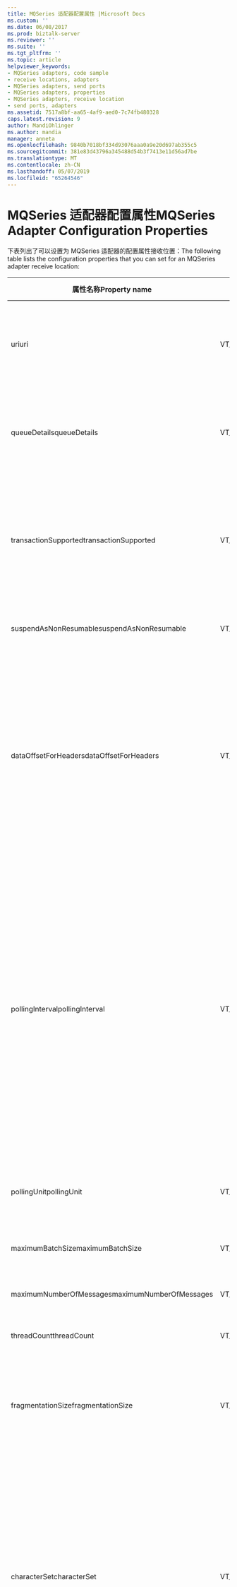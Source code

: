 ```yaml
---
title: MQSeries 适配器配置属性 |Microsoft Docs
ms.custom: ''
ms.date: 06/08/2017
ms.prod: biztalk-server
ms.reviewer: ''
ms.suite: ''
ms.tgt_pltfrm: ''
ms.topic: article
helpviewer_keywords:
- MQSeries adapters, code sample
- receive locations, adapters
- MQSeries adapters, send ports
- MQSeries adapters, properties
- MQSeries adapters, receive location
- send ports, adapters
ms.assetid: 7517a8bf-aa65-4af9-aed0-7c74fb480328
caps.latest.revision: 9
author: MandiOhlinger
ms.author: mandia
manager: anneta
ms.openlocfilehash: 9840b7018bf334d93076aaa0a9e20d697ab355c5
ms.sourcegitcommit: 381e83d43796a345488d54b3f7413e11d56ad7be
ms.translationtype: MT
ms.contentlocale: zh-CN
ms.lasthandoff: 05/07/2019
ms.locfileid: "65264546"
---
```

# <a name="mqseries-adapter-configuration-properties"></a><span data-ttu-id="7731d-102">MQSeries 适配器配置属性</span><span class="sxs-lookup"><span data-stu-id="7731d-102">MQSeries Adapter Configuration Properties</span></span>
<span data-ttu-id="7731d-103">下表列出了可以设置为 MQSeries 适配器的配置属性接收位置：</span><span class="sxs-lookup"><span data-stu-id="7731d-103">The following table lists the configuration properties that you can set for an MQSeries adapter receive location:</span></span>  
  
|<span data-ttu-id="7731d-104">属性名称</span><span class="sxs-lookup"><span data-stu-id="7731d-104">Property name</span></span>|<span data-ttu-id="7731d-105">类型</span><span class="sxs-lookup"><span data-stu-id="7731d-105">Type</span></span>|<span data-ttu-id="7731d-106">Description</span><span class="sxs-lookup"><span data-stu-id="7731d-106">Description</span></span>|<span data-ttu-id="7731d-107">限制</span><span class="sxs-lookup"><span data-stu-id="7731d-107">Restrictions</span></span>|<span data-ttu-id="7731d-108">注释</span><span class="sxs-lookup"><span data-stu-id="7731d-108">Comments</span></span>|  
|-------------------|----------|-----------------|------------------|--------------|  
|<span data-ttu-id="7731d-109">uri</span><span class="sxs-lookup"><span data-stu-id="7731d-109">uri</span></span>|<span data-ttu-id="7731d-110">VT_BSTR</span><span class="sxs-lookup"><span data-stu-id="7731d-110">VT_BSTR</span></span>|<span data-ttu-id="7731d-111">指定接收位置所监视的位置的完整路径。</span><span class="sxs-lookup"><span data-stu-id="7731d-111">Specify the full path to the location monitored by the receive location.</span></span>|<span data-ttu-id="7731d-112">URI 发送端口或接收位置不能超过 256 个字符。</span><span class="sxs-lookup"><span data-stu-id="7731d-112">The URI for a send port or receive location cannot exceed 256 characters.</span></span>|<span data-ttu-id="7731d-113">None</span><span class="sxs-lookup"><span data-stu-id="7731d-113">None</span></span>|  
|<span data-ttu-id="7731d-114">queueDetails</span><span class="sxs-lookup"><span data-stu-id="7731d-114">queueDetails</span></span>|<span data-ttu-id="7731d-115">VT_BSTR</span><span class="sxs-lookup"><span data-stu-id="7731d-115">VT_BSTR</span></span>|<span data-ttu-id="7731d-116">指定包括服务器、 队列管理器和队列源 MQSeries 队列有关的信息。</span><span class="sxs-lookup"><span data-stu-id="7731d-116">Specify information about the source MQSeries queue including server, queue manager, and queue.</span></span>|<span data-ttu-id="7731d-117">-None</span><span class="sxs-lookup"><span data-stu-id="7731d-117">-   None</span></span>|<span data-ttu-id="7731d-118">此属性前如果放置 mqs: / /，可以创建 uri 属性。</span><span class="sxs-lookup"><span data-stu-id="7731d-118">This property is prepended with MQS:// to create the uri property.</span></span>|  
|<span data-ttu-id="7731d-119">transactionSupported</span><span class="sxs-lookup"><span data-stu-id="7731d-119">transactionSupported</span></span>|<span data-ttu-id="7731d-120">VT_BSTR</span><span class="sxs-lookup"><span data-stu-id="7731d-120">VT_BSTR</span></span>|<span data-ttu-id="7731d-121">指定 MQSeries 适配器是启动 BizTalk Server 和 MQSeries 服务器之间的 Microsoft 分布式事务处理协调器 (DTC) 事务。</span><span class="sxs-lookup"><span data-stu-id="7731d-121">Specify whether the MQSeries adapter initiates a Microsoft Distributed Transaction Coordinator (DTC) transaction between BizTalk Server and MQSeries Server.</span></span>|<span data-ttu-id="7731d-122">有效值为</span><span class="sxs-lookup"><span data-stu-id="7731d-122">Valid values are:</span></span><br /><br /> <span data-ttu-id="7731d-123">-是</span><span class="sxs-lookup"><span data-stu-id="7731d-123">-   yes</span></span><br /><span data-ttu-id="7731d-124">-   no</span><span class="sxs-lookup"><span data-stu-id="7731d-124">-   no</span></span>|<span data-ttu-id="7731d-125">当设置为 no，则无法保证消息传递。</span><span class="sxs-lookup"><span data-stu-id="7731d-125">When set to no, there is no guarantee of message delivery.</span></span><br /><br /> <span data-ttu-id="7731d-126">默认值为是。</span><span class="sxs-lookup"><span data-stu-id="7731d-126">The default value is yes.</span></span>|  
|<span data-ttu-id="7731d-127">suspendAsNonResumable</span><span class="sxs-lookup"><span data-stu-id="7731d-127">suspendAsNonResumable</span></span>|<span data-ttu-id="7731d-128">VT_BSTR</span><span class="sxs-lookup"><span data-stu-id="7731d-128">VT_BSTR</span></span>|<span data-ttu-id="7731d-129">指定是否挂起的消息标记为可恢复或不。</span><span class="sxs-lookup"><span data-stu-id="7731d-129">Specify whether suspended messages are marked as resumable or not.</span></span>|<span data-ttu-id="7731d-130">有效值为</span><span class="sxs-lookup"><span data-stu-id="7731d-130">Valid values are:</span></span><br /><br /> <span data-ttu-id="7731d-131">-是</span><span class="sxs-lookup"><span data-stu-id="7731d-131">-   yes</span></span><br /><span data-ttu-id="7731d-132">-   no</span><span class="sxs-lookup"><span data-stu-id="7731d-132">-   no</span></span>|<span data-ttu-id="7731d-133">默认值是没有。</span><span class="sxs-lookup"><span data-stu-id="7731d-133">The default value is no.</span></span>|  
|<span data-ttu-id="7731d-134">dataOffsetForHeaders</span><span class="sxs-lookup"><span data-stu-id="7731d-134">dataOffsetForHeaders</span></span>|<span data-ttu-id="7731d-135">VT_BSTR</span><span class="sxs-lookup"><span data-stu-id="7731d-135">VT_BSTR</span></span>|<span data-ttu-id="7731d-136">适配器使用 MQSeries 标头 （MQXQH、 MQIIH 和 MQCIH 结构） 中的值来填充 BizTalk Server 上下文属性中的相应值。</span><span class="sxs-lookup"><span data-stu-id="7731d-136">The adapter uses values from the MQSeries headers (the MQXQH, MQIIH, and MQCIH structures) to populate corresponding values in the BizTalk Server context properties.</span></span> <span data-ttu-id="7731d-137">默认情况下，适配器从消息正文中删除这些 MQSeries 属性。</span><span class="sxs-lookup"><span data-stu-id="7731d-137">By default, the adapter removes these MQSeries properties from the message body.</span></span>|<span data-ttu-id="7731d-138">有效值为</span><span class="sxs-lookup"><span data-stu-id="7731d-138">Valid values are:</span></span><br /><br /> <span data-ttu-id="7731d-139">-是</span><span class="sxs-lookup"><span data-stu-id="7731d-139">-   yes</span></span><br /><span data-ttu-id="7731d-140">-   no</span><span class="sxs-lookup"><span data-stu-id="7731d-140">-   no</span></span>|<span data-ttu-id="7731d-141">将此属性设置为否保留消息正文中的属性。</span><span class="sxs-lookup"><span data-stu-id="7731d-141">Set this property to no to retain the properties in the message body.</span></span><br /><br /> <span data-ttu-id="7731d-142">默认值为是。</span><span class="sxs-lookup"><span data-stu-id="7731d-142">The default value is yes.</span></span>|  
|<span data-ttu-id="7731d-143">pollingInterval</span><span class="sxs-lookup"><span data-stu-id="7731d-143">pollingInterval</span></span>|<span data-ttu-id="7731d-144">VT_BSTR</span><span class="sxs-lookup"><span data-stu-id="7731d-144">VT_BSTR</span></span>|<span data-ttu-id="7731d-145">指定接收组件用于轮询 MQSeries 队列的时间间隔。</span><span class="sxs-lookup"><span data-stu-id="7731d-145">Specify the interval used by the receive component to poll the MQSeries queue.</span></span>|<span data-ttu-id="7731d-146">有效值为从 1 到 10000。</span><span class="sxs-lookup"><span data-stu-id="7731d-146">Valid values are from 1 to 10000.</span></span>|<span data-ttu-id="7731d-147">PollingInterval 结合使用硬编码等待间隔与适配器内置的 3 秒。</span><span class="sxs-lookup"><span data-stu-id="7731d-147">The pollingInterval works in combination with the hard-coded wait interval of three seconds built in to the adapter.</span></span> <span data-ttu-id="7731d-148">如果 pollingInterval 值小于三 （3） 秒，则等待间隔设置为 pollingInterval 的值。</span><span class="sxs-lookup"><span data-stu-id="7731d-148">If the pollingInterval value is less than three (3) seconds, the wait interval is set to the value of the pollingInterval.</span></span><br /><br /> <span data-ttu-id="7731d-149">默认值为 3。</span><span class="sxs-lookup"><span data-stu-id="7731d-149">The default value is 3.</span></span>|  
|<span data-ttu-id="7731d-150">pollingUnit</span><span class="sxs-lookup"><span data-stu-id="7731d-150">pollingUnit</span></span>|<span data-ttu-id="7731d-151">VT_BSTR</span><span class="sxs-lookup"><span data-stu-id="7731d-151">VT_BSTR</span></span>|<span data-ttu-id="7731d-152">指定轮询间隔的时间单位。</span><span class="sxs-lookup"><span data-stu-id="7731d-152">Specify the unit of time for the polling interval.</span></span>|<span data-ttu-id="7731d-153">有效值为</span><span class="sxs-lookup"><span data-stu-id="7731d-153">Valid values are:</span></span><br /><br /> <span data-ttu-id="7731d-154">-小时</span><span class="sxs-lookup"><span data-stu-id="7731d-154">-   hours</span></span><br /><span data-ttu-id="7731d-155">-分钟</span><span class="sxs-lookup"><span data-stu-id="7731d-155">-   minutes</span></span><br /><span data-ttu-id="7731d-156">-秒</span><span class="sxs-lookup"><span data-stu-id="7731d-156">-   seconds</span></span>|<span data-ttu-id="7731d-157">默认值为秒。</span><span class="sxs-lookup"><span data-stu-id="7731d-157">The default value is seconds.</span></span>|  
|<span data-ttu-id="7731d-158">maximumBatchSize</span><span class="sxs-lookup"><span data-stu-id="7731d-158">maximumBatchSize</span></span>|<span data-ttu-id="7731d-159">VT_BSTR</span><span class="sxs-lookup"><span data-stu-id="7731d-159">VT_BSTR</span></span>|<span data-ttu-id="7731d-160">指定一批消息的最大大小 (kb)。</span><span class="sxs-lookup"><span data-stu-id="7731d-160">Specify the maximum size of a batch of messages in kilobytes (KB).</span></span>|<span data-ttu-id="7731d-161">有效值为从 1 到 10485760</span><span class="sxs-lookup"><span data-stu-id="7731d-161">Valid values are from 1 to 10485760</span></span>|<span data-ttu-id="7731d-162">默认值为 100。</span><span class="sxs-lookup"><span data-stu-id="7731d-162">The default value is 100.</span></span>|  
|<span data-ttu-id="7731d-163">maximumNumberOfMessages</span><span class="sxs-lookup"><span data-stu-id="7731d-163">maximumNumberOfMessages</span></span>|<span data-ttu-id="7731d-164">VT_BSTR</span><span class="sxs-lookup"><span data-stu-id="7731d-164">VT_BSTR</span></span>|<span data-ttu-id="7731d-165">在批处理中指定的最大消息数。</span><span class="sxs-lookup"><span data-stu-id="7731d-165">Specify the maximum number of messages in a batch.</span></span>|<span data-ttu-id="7731d-166">有效值为从 1 到 100000</span><span class="sxs-lookup"><span data-stu-id="7731d-166">Valid values are from 1 to 100000</span></span>|<span data-ttu-id="7731d-167">默认值为 100。</span><span class="sxs-lookup"><span data-stu-id="7731d-167">The default value is 100.</span></span>|  
|<span data-ttu-id="7731d-168">threadCount</span><span class="sxs-lookup"><span data-stu-id="7731d-168">threadCount</span></span>|<span data-ttu-id="7731d-169">VT_BSTR</span><span class="sxs-lookup"><span data-stu-id="7731d-169">VT_BSTR</span></span>|<span data-ttu-id="7731d-170">指定接收位置的每个使用的线程数。</span><span class="sxs-lookup"><span data-stu-id="7731d-170">Specify the number of threads used per receive location.</span></span>|<span data-ttu-id="7731d-171">有效值为从 1 到 64。</span><span class="sxs-lookup"><span data-stu-id="7731d-171">Valid values are from 1 to 64.</span></span>|<span data-ttu-id="7731d-172">默认值为 2。</span><span class="sxs-lookup"><span data-stu-id="7731d-172">The default value is 2.</span></span>|  
|<span data-ttu-id="7731d-173">fragmentationSize</span><span class="sxs-lookup"><span data-stu-id="7731d-173">fragmentationSize</span></span>|<span data-ttu-id="7731d-174">VT_BSTR</span><span class="sxs-lookup"><span data-stu-id="7731d-174">VT_BSTR</span></span>|<span data-ttu-id="7731d-175">在 MQSAgent 和适配器之间发送的消息的千字节 (KB) 中指定消息块的大小。</span><span class="sxs-lookup"><span data-stu-id="7731d-175">Specify the message chunk size in kilobytes (KB) for messages as they are sent between MQSAgent and the adapter.</span></span>|<span data-ttu-id="7731d-176">有效值为从 1 到 1048576。</span><span class="sxs-lookup"><span data-stu-id="7731d-176">Valid values are from 1 to 1048576.</span></span>|<span data-ttu-id="7731d-177">默认值为 500。</span><span class="sxs-lookup"><span data-stu-id="7731d-177">The default value is 500.</span></span>|  
|<span data-ttu-id="7731d-178">characterSet</span><span class="sxs-lookup"><span data-stu-id="7731d-178">characterSet</span></span>|<span data-ttu-id="7731d-179">VT_BSTR</span><span class="sxs-lookup"><span data-stu-id="7731d-179">VT_BSTR</span></span>|<span data-ttu-id="7731d-180">指定的字符集以及 MQSeries 是否将消息发送到接收位置之前转换字符。</span><span class="sxs-lookup"><span data-stu-id="7731d-180">Specify the character set and whether MQSeries converts characters before sending the message to the receive location.</span></span>|<span data-ttu-id="7731d-181">有效值为</span><span class="sxs-lookup"><span data-stu-id="7731d-181">Valid values are:</span></span><br /><br /> <span data-ttu-id="7731d-182">-none。</span><span class="sxs-lookup"><span data-stu-id="7731d-182">-   none.</span></span> <span data-ttu-id="7731d-183">不会转换。</span><span class="sxs-lookup"><span data-stu-id="7731d-183">Do not convert.</span></span><br /><span data-ttu-id="7731d-184">-Ucs-2 和 utf-16。</span><span class="sxs-lookup"><span data-stu-id="7731d-184">-   UCS-2 and UTF-16.</span></span> <span data-ttu-id="7731d-185">将转换为这两个字符集。</span><span class="sxs-lookup"><span data-stu-id="7731d-185">Convert to these character sets.</span></span> <span data-ttu-id="7731d-186">MQSeries 不区分它们。</span><span class="sxs-lookup"><span data-stu-id="7731d-186">MQSeries does not distinguish between them.</span></span><br /><span data-ttu-id="7731d-187">-   UTF-8.</span><span class="sxs-lookup"><span data-stu-id="7731d-187">-   UTF-8.</span></span> <span data-ttu-id="7731d-188">将转换为 utf-8 字符集。</span><span class="sxs-lookup"><span data-stu-id="7731d-188">Convert to the UTF-8 character set.</span></span>|<span data-ttu-id="7731d-189">默认值为 none。</span><span class="sxs-lookup"><span data-stu-id="7731d-189">The default value is none.</span></span>|  
|<span data-ttu-id="7731d-190">errorThreshold</span><span class="sxs-lookup"><span data-stu-id="7731d-190">errorThreshold</span></span>|<span data-ttu-id="7731d-191">VT_BSTR</span><span class="sxs-lookup"><span data-stu-id="7731d-191">VT_BSTR</span></span>|<span data-ttu-id="7731d-192">指定要记录的错误的最大数量。</span><span class="sxs-lookup"><span data-stu-id="7731d-192">Specify the maximum number of errors to log.</span></span> <span data-ttu-id="7731d-193">适配器将继续工作，并且如果适配器恢复的话，它在事件日志中记录事件。</span><span class="sxs-lookup"><span data-stu-id="7731d-193">The adapter continues operating and, if the adapter recovers, it logs the event in the event log.</span></span>|<span data-ttu-id="7731d-194">有效值为 1 到 1000年。</span><span class="sxs-lookup"><span data-stu-id="7731d-194">Valid values are from 1 to 1000.</span></span>|<span data-ttu-id="7731d-195">默认值为 10。</span><span class="sxs-lookup"><span data-stu-id="7731d-195">The default value is 10.</span></span>|  
|<span data-ttu-id="7731d-196">分段</span><span class="sxs-lookup"><span data-stu-id="7731d-196">segmentation</span></span>|<span data-ttu-id="7731d-197">VT_BSTR</span><span class="sxs-lookup"><span data-stu-id="7731d-197">VT_BSTR</span></span>|<span data-ttu-id="7731d-198">指定 MQSeries 是组装已分段的消息还是原样获取消息。</span><span class="sxs-lookup"><span data-stu-id="7731d-198">Specify whether MQSeries assembles segmented messages or gets messages as is.</span></span>|<span data-ttu-id="7731d-199">有效值为</span><span class="sxs-lookup"><span data-stu-id="7731d-199">Valid values are:</span></span><br /><br /> <span data-ttu-id="7731d-200">-none</span><span class="sxs-lookup"><span data-stu-id="7731d-200">-   none</span></span><br /><span data-ttu-id="7731d-201">-完成</span><span class="sxs-lookup"><span data-stu-id="7731d-201">-   complete</span></span>|<span data-ttu-id="7731d-202">指定 none，以从 MQSeries 队列读取消息，但不进行分段。</span><span class="sxs-lookup"><span data-stu-id="7731d-202">Specify none to read messages from the MQSeries queue without enabling segmentation.</span></span><br /><br /> <span data-ttu-id="7731d-203">指定完成可使 MQSeries 传递到适配器前会组装已分段的消息。</span><span class="sxs-lookup"><span data-stu-id="7731d-203">Specify complete to have MQSeries assemble segmented messages before passing them on to the adapter.</span></span><br /><br /> <span data-ttu-id="7731d-204">默认值为 none。</span><span class="sxs-lookup"><span data-stu-id="7731d-204">The default value is none.</span></span>|  
|<span data-ttu-id="7731d-205">排序</span><span class="sxs-lookup"><span data-stu-id="7731d-205">ordered</span></span>|<span data-ttu-id="7731d-206">VT_BSTR</span><span class="sxs-lookup"><span data-stu-id="7731d-206">VT_BSTR</span></span>|<span data-ttu-id="7731d-207">指定在从 MQSeries 队列接收时 MQSeries 是否保持消息的顺序。</span><span class="sxs-lookup"><span data-stu-id="7731d-207">Specify whether MQSeries maintains the order of the messages as they are received from the MQSeries queue.</span></span>|<span data-ttu-id="7731d-208">有效值为</span><span class="sxs-lookup"><span data-stu-id="7731d-208">Valid values are:</span></span><br /><br /> <span data-ttu-id="7731d-209">-   no</span><span class="sxs-lookup"><span data-stu-id="7731d-209">-   no</span></span><br /><span data-ttu-id="7731d-210">-   noStop</span><span class="sxs-lookup"><span data-stu-id="7731d-210">-   noStop</span></span><br /><span data-ttu-id="7731d-211">-   yesStop</span><span class="sxs-lookup"><span data-stu-id="7731d-211">-   yesStop</span></span><br /><span data-ttu-id="7731d-212">-yessuspend</span><span class="sxs-lookup"><span data-stu-id="7731d-212">-   yesSuspend</span></span>|<span data-ttu-id="7731d-213">指定 no 将忽略消息顺序。</span><span class="sxs-lookup"><span data-stu-id="7731d-213">Specify no to disregard message order.</span></span><br /><br /> <span data-ttu-id="7731d-214">指定 nostop 将忽略消息顺序并出现错误时禁用接收位置。</span><span class="sxs-lookup"><span data-stu-id="7731d-214">Specify noStop to disregard message order and to disable the receive location if there is an error.</span></span><br /><br /> <span data-ttu-id="7731d-215">指定 yesstop 将启用排序。</span><span class="sxs-lookup"><span data-stu-id="7731d-215">Specify yesStop to enable ordering.</span></span> <span data-ttu-id="7731d-216">此选项结束事务并禁用接收位置，如果出现错误。</span><span class="sxs-lookup"><span data-stu-id="7731d-216">This option ends the transaction and disables the receive location if there is an error.</span></span><br /><br /> <span data-ttu-id="7731d-217">指定 yessuspend 将启用排序。</span><span class="sxs-lookup"><span data-stu-id="7731d-217">Specify yesSuspend to enable ordering.</span></span> <span data-ttu-id="7731d-218">错误时，此选项会将消息移至挂起队列。</span><span class="sxs-lookup"><span data-stu-id="7731d-218">This option moves the message to the suspended queue when there is an error.</span></span> <span data-ttu-id="7731d-219">此值不会保留顺序时出现错误，但允许接收位置继续接收消息。</span><span class="sxs-lookup"><span data-stu-id="7731d-219">This value does not preserve order when there is an error, but does allow the receive location to continue receiving messages.</span></span><br /><br /> <span data-ttu-id="7731d-220">默认值是没有。</span><span class="sxs-lookup"><span data-stu-id="7731d-220">The default value is no.</span></span>|  
  
 <span data-ttu-id="7731d-221">下面的代码显示了使用设置的属性的字符串的格式：</span><span class="sxs-lookup"><span data-stu-id="7731d-221">The following code shows the format of the string you use to set the properties:</span></span>  
  
```  
<CustomProps><AdapterConfig vt="8"><Config xmlns:xsi="http://www.w3.org/2001/XMLSchema-instance" xmlns:xsd="http://www.w3.org/2001/XMLSchema"><uri>MQS://TESTMQServer/DQM1/RQ0</uri><queueDetails>TESTMQServer/DQM1/RQ0</queueDetails><transactionSupported>yes</transactionSupported><suspendAsNonResumable>no</suspendAsNonResumable><dataOffsetForHeaders>yes</dataOffsetForHeaders><pollingInterval>1</pollingInterval><pollingUnit>seconds</pollingUnit><maximumBatchSize>100</maximumBatchSize><maximumNumberOfMessages>100</maximumNumberOfMessages><threadCount>2</threadCount><fragmentationSize>500</fragmentationSize><characterSet>none</characterSet><errorThreshold>10</errorThreshold><segmentation>none</segmentation><ordered>no</ordered></Config></AdapterConfig></CustomProps>  
```  
  
 <span data-ttu-id="7731d-222">下表列出了发送端口可以设置为 MQSeries 适配器的配置属性：</span><span class="sxs-lookup"><span data-stu-id="7731d-222">The following table lists the configuration properties that you can set for an MQSeries adapter send port:</span></span>  
  
|<span data-ttu-id="7731d-223">属性名称</span><span class="sxs-lookup"><span data-stu-id="7731d-223">Property name</span></span>|<span data-ttu-id="7731d-224">类型</span><span class="sxs-lookup"><span data-stu-id="7731d-224">Type</span></span>|<span data-ttu-id="7731d-225">Description</span><span class="sxs-lookup"><span data-stu-id="7731d-225">Description</span></span>|<span data-ttu-id="7731d-226">限制</span><span class="sxs-lookup"><span data-stu-id="7731d-226">Restrictions</span></span>|<span data-ttu-id="7731d-227">注释</span><span class="sxs-lookup"><span data-stu-id="7731d-227">Comments</span></span>|  
|-------------------|----------|-----------------|------------------|--------------|  
|<span data-ttu-id="7731d-228">uri</span><span class="sxs-lookup"><span data-stu-id="7731d-228">uri</span></span>|<span data-ttu-id="7731d-229">VT_BSTR</span><span class="sxs-lookup"><span data-stu-id="7731d-229">VT_BSTR</span></span>|<span data-ttu-id="7731d-230">指定要将数据发送到的位置的完整路径。</span><span class="sxs-lookup"><span data-stu-id="7731d-230">Specify the full path of the location to send data to.</span></span>|<span data-ttu-id="7731d-231">URI 发送端口或接收位置不能超过 256 个字符。</span><span class="sxs-lookup"><span data-stu-id="7731d-231">The URI for a send port or receive location cannot exceed 256 characters.</span></span>|<span data-ttu-id="7731d-232">None</span><span class="sxs-lookup"><span data-stu-id="7731d-232">None</span></span>|  
|<span data-ttu-id="7731d-233">queueDetails</span><span class="sxs-lookup"><span data-stu-id="7731d-233">queueDetails</span></span>|<span data-ttu-id="7731d-234">VT_BSTR</span><span class="sxs-lookup"><span data-stu-id="7731d-234">VT_BSTR</span></span>|<span data-ttu-id="7731d-235">指定包括服务器、 队列管理器和队列目标 MQSeries 队列有关的信息。</span><span class="sxs-lookup"><span data-stu-id="7731d-235">Specify information about the target MQSeries queue including server, queue manager, and queue.</span></span>|<span data-ttu-id="7731d-236">URI 发送端口或接收位置不能超过 256 个字符。</span><span class="sxs-lookup"><span data-stu-id="7731d-236">The URI for a send port or receive location cannot exceed 256 characters.</span></span>|<span data-ttu-id="7731d-237">此属性前如果放置 mqs: / /，可以创建 uri 属性。</span><span class="sxs-lookup"><span data-stu-id="7731d-237">This property is prepended with MQS:// to create the uri property.</span></span>|  
|<span data-ttu-id="7731d-238">transactionSupported</span><span class="sxs-lookup"><span data-stu-id="7731d-238">transactionSupported</span></span>|<span data-ttu-id="7731d-239">VT_BSTR</span><span class="sxs-lookup"><span data-stu-id="7731d-239">VT_BSTR</span></span>|<span data-ttu-id="7731d-240">指定 MQSeries 适配器是启动 BizTalk Server 和 MQSeries 服务器之间的 Microsoft 分布式事务处理协调器 (DTC) 事务。</span><span class="sxs-lookup"><span data-stu-id="7731d-240">Specify whether the MQSeries adapter initiates a Microsoft Distributed Transaction Coordinator (DTC) transaction between BizTalk Server and MQSeries Server.</span></span>|<span data-ttu-id="7731d-241">有效值为</span><span class="sxs-lookup"><span data-stu-id="7731d-241">Valid values are:</span></span><br /><br /> <span data-ttu-id="7731d-242">-是</span><span class="sxs-lookup"><span data-stu-id="7731d-242">-   yes</span></span><br /><span data-ttu-id="7731d-243">-   no</span><span class="sxs-lookup"><span data-stu-id="7731d-243">-   no</span></span>|<span data-ttu-id="7731d-244">当设置为 no，则无法保证消息传递。</span><span class="sxs-lookup"><span data-stu-id="7731d-244">When set to no, there is no guarantee of message delivery.</span></span><br /><br /> <span data-ttu-id="7731d-245">默认值为是。</span><span class="sxs-lookup"><span data-stu-id="7731d-245">The default value is yes.</span></span>|  
|<span data-ttu-id="7731d-246">dataConversion</span><span class="sxs-lookup"><span data-stu-id="7731d-246">dataConversion</span></span>|<span data-ttu-id="7731d-247">VT_BSTR</span><span class="sxs-lookup"><span data-stu-id="7731d-247">VT_BSTR</span></span>|<span data-ttu-id="7731d-248">指定是否将消息转换为 Windows MQSeries 服务器的 ANSI 代码页。</span><span class="sxs-lookup"><span data-stu-id="7731d-248">Specify whether to convert the message to the ANSI code page of MQSeries for Windows server.</span></span>|<span data-ttu-id="7731d-249">有效值为</span><span class="sxs-lookup"><span data-stu-id="7731d-249">Valid values are:</span></span><br /><br /> <span data-ttu-id="7731d-250">-是</span><span class="sxs-lookup"><span data-stu-id="7731d-250">-   yes</span></span><br /><span data-ttu-id="7731d-251">-   no</span><span class="sxs-lookup"><span data-stu-id="7731d-251">-   no</span></span>|<span data-ttu-id="7731d-252">默认值是没有。</span><span class="sxs-lookup"><span data-stu-id="7731d-252">The default value is no.</span></span>|  
|<span data-ttu-id="7731d-253">segmentationAllowed</span><span class="sxs-lookup"><span data-stu-id="7731d-253">segmentationAllowed</span></span>|<span data-ttu-id="7731d-254">VT_BSTR</span><span class="sxs-lookup"><span data-stu-id="7731d-254">VT_BSTR</span></span>|<span data-ttu-id="7731d-255">指定是否要使用 MQSeries 队列管理器分段功能，单个消息超出了 MQSeries 队列的最大消息长度。</span><span class="sxs-lookup"><span data-stu-id="7731d-255">Specify whether to use MQSeries Queue Manager segmentation if an individual message exceeds the MQSeries queue maximum message length.</span></span>|<span data-ttu-id="7731d-256">有效的值是：</span><span class="sxs-lookup"><span data-stu-id="7731d-256">Valid value are:</span></span><br /><br /> <span data-ttu-id="7731d-257">-是</span><span class="sxs-lookup"><span data-stu-id="7731d-257">-   yes</span></span><br /><span data-ttu-id="7731d-258">-   no</span><span class="sxs-lookup"><span data-stu-id="7731d-258">-   no</span></span>|<span data-ttu-id="7731d-259">默认值是没有。</span><span class="sxs-lookup"><span data-stu-id="7731d-259">The default value is no.</span></span>|  
|<span data-ttu-id="7731d-260">fragmentationSize</span><span class="sxs-lookup"><span data-stu-id="7731d-260">fragmentationSize</span></span>|<span data-ttu-id="7731d-261">VT_BSTR</span><span class="sxs-lookup"><span data-stu-id="7731d-261">VT_BSTR</span></span>|<span data-ttu-id="7731d-262">在适配器和 MQSAgent 之间发送的消息的千字节 (KB) 中指定消息块的大小。</span><span class="sxs-lookup"><span data-stu-id="7731d-262">Specify the message chunk size in kilobytes (KB) for messages as they are sent between the adapter and MQSAgent.</span></span>|<span data-ttu-id="7731d-263">有效值为从 1 到 1048576。</span><span class="sxs-lookup"><span data-stu-id="7731d-263">Valid values are from 1 to 1048576.</span></span>|<span data-ttu-id="7731d-264">默认值为 500。</span><span class="sxs-lookup"><span data-stu-id="7731d-264">The default value is 500.</span></span>|  
|<span data-ttu-id="7731d-265">排序</span><span class="sxs-lookup"><span data-stu-id="7731d-265">ordered</span></span>|<span data-ttu-id="7731d-266">VT_BSTR</span><span class="sxs-lookup"><span data-stu-id="7731d-266">VT_BSTR</span></span>|<span data-ttu-id="7731d-267">指定与将它们发送到 MQSeries 队列时 MQSeries 是否保持消息的顺序。</span><span class="sxs-lookup"><span data-stu-id="7731d-267">Specify whether MQSeries maintains the order of messages as they are sent to the MQSeries queue.</span></span>|<span data-ttu-id="7731d-268">有效值为</span><span class="sxs-lookup"><span data-stu-id="7731d-268">Valid values are:</span></span><br /><br /> <span data-ttu-id="7731d-269">-是</span><span class="sxs-lookup"><span data-stu-id="7731d-269">-   yes</span></span><br /><span data-ttu-id="7731d-270">-   no</span><span class="sxs-lookup"><span data-stu-id="7731d-270">-   no</span></span>|<span data-ttu-id="7731d-271">默认值是没有。</span><span class="sxs-lookup"><span data-stu-id="7731d-271">The default value is no.</span></span>|  
  
 <span data-ttu-id="7731d-272">下面的代码显示了使用设置的属性的字符串的格式：</span><span class="sxs-lookup"><span data-stu-id="7731d-272">The following code shows the format of the string you use to set the properties:</span></span>  
  
```  
<CustomProps><AdapterConfig vt="8"><Config xmlns:xsi="http://www.w3.org/2001/XMLSchema-instance" xmlns:xsd="http://www.w3.org/2001/XMLSchema"><uri>MQS://TESTMQServer/DQM1(QM1)/SQ0</uri><queueDetails>TESTMQServer/DQM1(QM1)/SQ0</queueDetails><transactionSupported>yes</transactionSupported><dataConversion>no</dataConversion><segmentationAllowed>no</segmentationAllowed><fragmentationSize>500</fragmentationSize><ordered>no</ordered></Config></AdapterConfig></CustomProps>  
```  
  
> [!NOTE]
>  <span data-ttu-id="7731d-273">当指定为使用适配器框架生成的适配器的 TransportTypeData 配置数据，使用的名称/值对必须全部存储到\<AdapterConfig\>元素。</span><span class="sxs-lookup"><span data-stu-id="7731d-273">When specifying TransportTypeData configuration data for an adapter that is built using the Adapter Framework, the name/value pairs that are used must all be stored into the \<AdapterConfig\> element.</span></span> <span data-ttu-id="7731d-274">由于\<AdapterConfig\>元素指定 VT_BSTR (vt ="8") 数据类型则\<\>必须对数据中的字符进行转义。</span><span class="sxs-lookup"><span data-stu-id="7731d-274">Since the \<AdapterConfig\> element specifies the VT_BSTR (vt="8") data type then the \< \> characters in the data must be escaped.</span></span>
